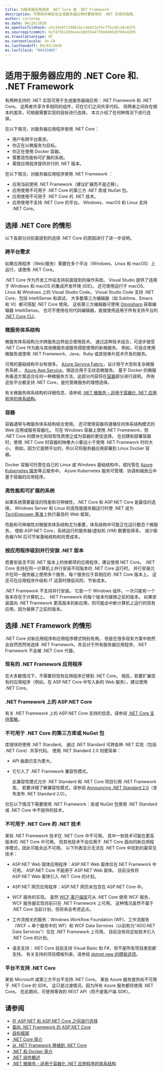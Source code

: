 ```yaml
---
title: 为服务器应用选择 .NET Core 或 .NET Framework
description: 可帮助你确定在生成服务器应用时要使用的 .NET 实现的指南。
author: cartermp
ms.date: 04/28/2020
ms.openlocfilehash: a3c15e8f2198b1bcc4e623a7dc7f5cddca9c83f6
ms.sourcegitcommit: b1f4756120deaecb8b554477bb040620f69a4209
ms.translationtype: HT
ms.contentlocale: zh-CN
ms.lasthandoff: 09/03/2020
ms.locfileid: "89415005"
---
```

# <a name="net-core-vs-net-framework-for-server-apps"></a>适用于服务器应用的 .NET Core 和. .NET Framework

有两种支持的 .NET 实现可用于生成服务器端应用：.NET Framework 和 .NET Core。 这两者共享许多相同的组件，可在它们之间共享代码。 但两者之间存在根本的差异，可根据需要实现的目标进行选择。 本文介绍了在何种情况下进行选择。

在以下情况，对服务器应用程序使用 .NET Core：

- 用户有跨平台需求。
- 你正在以微服务为目标。
- 你正在使用 Docker 容器。
- 需要高性能和可扩展的系统。
- 需按应用程序提供并行的 .NET 版本。

在以下情况，对服务器应用程序使用 .NET Framework ：

- 应用当前使用 .NET Framework（建议扩展而不是迁移）。
- 应用使用不可用于 .NET Core 的第三方 .NET 库或 NuGet 包。
- 应用使用不可用于 .NET Core 的 .NET 技术。
- 应用使用不支持 .NET Core 的平台。 Windows、macOS 和 Linux 支持 .NET Core。

## <a name="when-to-choose-net-core"></a>选择 .NET Core 的情形

以下各部分对前面提到的选择 .NET Core 的原因进行了进一步说明。

### <a name="cross-platform-needs"></a>跨平台需求

如果应用程序（Web/服务）需要在多个平台（Windows、Linux 和 macOS）上运行，请使用 .NET Core。

.NET Core 作为开发工作站支持前面提到的操作系统。 Visual Studio 提供了适用于 Windows 和 macOS 的集成开发环境 (IDE)。 还可使用运行于 macOS、Linux 和 Windows 上的 Visual Studio Code。 Visual Studio Code 支持 .NET Core，包括 IntelliSense 和调试。 大多数第三方编辑器（如 Sublime、Emacs 和 VI）都可搭配 .NET Core 使用。 这些第三方编辑器可使用 [Omnisharp](https://www.omnisharp.net/) 获取编辑器 IntelliSense。 也可不使用任何代码编辑器，直接使用适用于所有支持平台的 [.NET Core CLI](../core/tools/index.md)。

### <a name="microservices-architecture"></a>微服务体系结构

微服务体系结构允许跨服务边界组合使用技术。 通过这种技术组合，可逐步接受 .NET Core 作为能与其他微服务或服务搭配使用的新微服务。 例如，可组合使用微服务或使用 .NET Framework、Java、Ruby 或其他单片技术开发的服务。

可用的基础结构平台有很多。 [Azure Service Fabric](https://azure.microsoft.com/services/service-fabric/)，设计用于大型和复杂微服务系统 。 [Azure App Service](https://azure.microsoft.com/services/app-service/)，很适合用于无状态微服务。 基于 Docker 的微服务备选方案适合任何一种微服务方法，这部分内容将在[容器](#containers)部分进行说明。 所有这些平台都支持 .NET Core，是托管微服务的理想选择。

有关微服务体系结构的详细信息，请参阅 [.NET 微服务 - 适用于容器化 .NET 应用程序的体系结构](../architecture/microservices/index.md)。

### <a name="containers"></a>容器

容器通常与微服务体系结构结合使用。 还可使用容器将遵循任何体系结构模式的 Web 应用或服务容器化。 可在 Windows 容器上使用 .NET Framework，但 .NET Core 的模块化和轻型性质使之成为容器的更佳选择。 在创建和部署容器时，使用 .NET Core 时容器的映像大小要远小于使用 .NET Framework 时的大小。 例如，因为它是跨平台的，所以可将服务器应用部署到 Linux Docker 容器。

Docker 容器可托管在自己的 Linux 或 Windows 基础结构中，或托管在 [Azure Kubernetes 服务](https://azure.microsoft.com/services/kubernetes-service/)等云服务中。 Azure Kubernetes 服务可管理、协调和缩放云中基于容器的应用程序。

### <a name="high-performance-and-scalable-systems"></a>高性能和可扩展的系统

如果系统需要最佳的性能和可伸缩性，.NET Core 和 ASP.NET Core 是最佳的选择。 Windows Server 和 Linux 的高性能服务器运行时使 .NET 成为 [TechEmpower 基准](https://www.techempower.com/benchmarks/#hw=ph&test=plaintext)上执行最佳的 Web 框架。

性能和可伸缩性对微服务体系结构尤为重要，体系结构中可能正在运行数百个微服务。 借助 ASP.NET Core，系统运行的服务器/虚拟机 (VM) 数要低得多。 减少服务器/VM 后可节省基础结构和托管成本。

### <a name="side-by-side-net-versions-per-application-level"></a>按应用程序级别并行安装 .NET 版本

若要安装含不同 .NET 版本上的依赖项的应用程序，建议使用 NET Core。 .NET Core 支持在同一计算机上并行安装不同版本的 .NET Core 运行时。 并行安装允许在同一服务器上使用多个服务，每个服务位于其相应的 .NET Core 版本上。 这还可在应用程序升级和 IT 运营时降低风险、节省成本。

.NET Framework 不支持并行安装。 它是一个 Windows 组件，一次只能有一个版本存在于计算机上。 .NET Framework 的每个版本均替换之前的版本。 如果安装面向 .NET Framework 更高版本的新应用，则可能会中断计算机上运行的现有应用，因为替换了之前的版本。

## <a name="when-to-choose-net-framework"></a>选择 .NET Framework 的情形

.NET Core 对新应用程序和应用程序模式特别有用。 但是在很多现有方案中依然会自然而然地选择 .NET Framework，并且对于所有服务器应用程序，.NET Framework 不会被 .NET Core 代替。

### <a name="current-net-framework-applications"></a>现有的 .NET Framework 应用程序

在大多数情况下，不需要将现有应用程序迁移到 .NET Core。 相反，若要扩展现有的应用程序（例如，在 ASP.NET Core 中写入新的 Web 服务），建议使用 .NET Core。

### <a name="aspnet-core-on-net-framework"></a>.NET Framework 上的 ASP.NET Core

有关 .NET Framework 上的 ASP.NET Core 支持的信息，请参阅 [.NET Core 支持策略](https://dotnet.microsoft.com/platform/support/policy/dotnet-core)。

### <a name="third-party-libraries-or-nuget-packages-not-available-for-net-core"></a>不可用于 .NET Core 的第三方库或 NuGet 包

库很快将使用 .NET Standard。 通过 .NET Standard 可跨各种 .NET 实现（包括 .NET Core）共享代码。 使用 .NET Standard 2.0 则更简单：

- API 曲面已变为更大。
- 它引入了 .NET Framework 兼容性模式。

  此兼容性模式允许 .NET Standard 和 .NET Core 项目引用 .NET Framework 库。 若要详细了解兼容性模式，请参阅 [Announcing .NET Standard 2.0](https://devblogs.microsoft.com/dotnet/announcing-net-standard-2-0/)（宣布发布 .NET Standard 2.0）。

仅在以下情况下需要使用 .NET Framework：库或 NuGet 包使用 .NET Standard 或 .NET Core 中不提供的技术。

### <a name="net-technologies-not-available-for-net-core"></a>不可用于 .NET Core 的 .NET 技术

某些 .NET Framework 技术在 .NET Core 中不可用。 其中一些技术可能在更高版本的 .NET Core 中可用。 但其他技术不会应用于 .NET Core 面向的新应用程序模式，因此可能永远不可用。 以下列表显示无法在 .NET Core 中找到的最常见技术：

- ASP.NET Web 窗体应用程序：ASP.NET Web 窗体仅在.NET Framework 中可用。 ASP.NET Core 不能用于 ASP.NET Web 窗体。 目前没有将 ASP.NET Web 窗体引入 .NET Core 的计划。

- ASP.NET 网页应用程序：ASP.NET 网页未包含在 ASP.NET Core 中。

- WCF 服务的实现。 虽然 [WCF 客户端库](https://github.com/dotnet/wcf)可从 .NET Core 使用 WCF 服务，WCF 服务器实现目前只在 .NET Framework 上可用。 这种情况虽然不属于 .NET Core 当前计划，但将来会考虑这点。

- 工作流相关的服务：Windows Workflow Foundation (WF)、工作流服务（WCF + 单个服务中的 WF）和 WCF Data Services（以前称为“ADO.NET Data Services”）仅在 .NET Framework 上可用。 目前没有将这些技术引入 .NET Core 的计划。

- 语言支持：.NET Core 目前支持 Visual Basic 和 F#，但不是所有项目类型都支持。 有关支持的项目模板列表，请参阅 [dotnet new 的模板选项](../core/tools/dotnet-new.md#arguments)。

### <a name="platform-doesnt-support-net-core"></a>平台不支持 .NET Core

某些 Microsoft 或第三方平台不支持 .NET Core。 某些 Azure 服务提供尚不可用于 .NET Core 的 SDK。 这只是过渡情况，因为所有 Azure 服务都将使用 .NET Core。 在此期间，可使用等效的 REST API（而不是客户端 SDK）。

## <a name="see-also"></a>请参阅

- [在 ASP.NET 和 ASP.NET Core 之间进行选择](/aspnet/core/choose-aspnet-framework)
- [面向 .NET Framework 的 ASP.NET Core](/aspnet/core/introduction-to-aspnet-core#aspnet-core-targeting-net-framework)
- [目标框架](frameworks.md)
- [.NET Core 简介](../core/introduction.md)
- [从 .NET Framework 移植到 .NET Core](../core/porting/index.md)
- [.NET 和 Docker 简介](../core/docker/introduction.md)
- [.NET 组件概述](components.md)
- [.NET 微服务 - 适用于容器化 .NET 应用程序的体系结构](../architecture/microservices/index.md)
